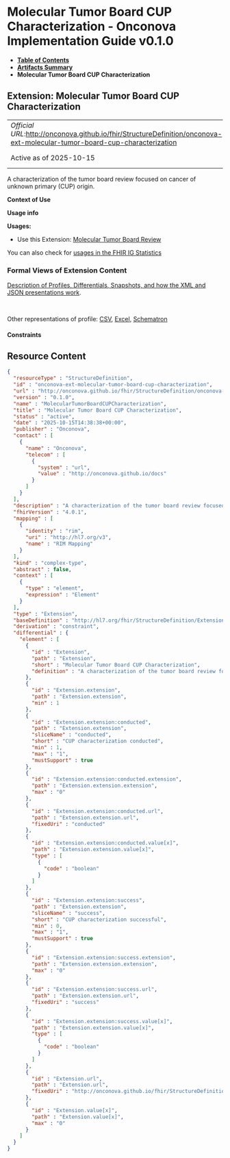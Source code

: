 # Molecular Tumor Board CUP Characterization - Onconova Implementation Guide v0.1.0

* [**Table of Contents**](toc.md)
* [**Artifacts Summary**](artifacts.md)
* **Molecular Tumor Board CUP Characterization**

## Extension: Molecular Tumor Board CUP Characterization 

| | |
| :--- | :--- |
| *Official URL*:http://onconova.github.io/fhir/StructureDefinition/onconova-ext-molecular-tumor-board-cup-characterization | *Version*:0.1.0 |
| Active as of 2025-10-15 | *Computable Name*:MolecularTumorBoardCUPCharacterization |

A characterization of the tumor board review focused on cancer of unknown primary (CUP) origin.

**Context of Use**

**Usage info**

**Usages:**

* Use this Extension: [Molecular Tumor Board Review](StructureDefinition-onconova-molecular-tumor-board-review.md)

You can also check for [usages in the FHIR IG Statistics](https://packages2.fhir.org/xig/onconova.fhir|current/StructureDefinition/onconova-ext-molecular-tumor-board-cup-characterization)

### Formal Views of Extension Content

 [Description of Profiles, Differentials, Snapshots, and how the XML and JSON presentations work](http://build.fhir.org/ig/FHIR/ig-guidance/readingIgs.html#structure-definitions). 

 

Other representations of profile: [CSV](StructureDefinition-onconova-ext-molecular-tumor-board-cup-characterization.csv), [Excel](StructureDefinition-onconova-ext-molecular-tumor-board-cup-characterization.xlsx), [Schematron](StructureDefinition-onconova-ext-molecular-tumor-board-cup-characterization.sch) 

#### Constraints



## Resource Content

```json
{
  "resourceType" : "StructureDefinition",
  "id" : "onconova-ext-molecular-tumor-board-cup-characterization",
  "url" : "http://onconova.github.io/fhir/StructureDefinition/onconova-ext-molecular-tumor-board-cup-characterization",
  "version" : "0.1.0",
  "name" : "MolecularTumorBoardCUPCharacterization",
  "title" : "Molecular Tumor Board CUP Characterization",
  "status" : "active",
  "date" : "2025-10-15T14:38:38+00:00",
  "publisher" : "Onconova",
  "contact" : [
    {
      "name" : "Onconova",
      "telecom" : [
        {
          "system" : "url",
          "value" : "http://onconova.github.io/docs"
        }
      ]
    }
  ],
  "description" : "A characterization of the tumor board review focused on cancer of unknown primary (CUP) origin.",
  "fhirVersion" : "4.0.1",
  "mapping" : [
    {
      "identity" : "rim",
      "uri" : "http://hl7.org/v3",
      "name" : "RIM Mapping"
    }
  ],
  "kind" : "complex-type",
  "abstract" : false,
  "context" : [
    {
      "type" : "element",
      "expression" : "Element"
    }
  ],
  "type" : "Extension",
  "baseDefinition" : "http://hl7.org/fhir/StructureDefinition/Extension|4.0.1",
  "derivation" : "constraint",
  "differential" : {
    "element" : [
      {
        "id" : "Extension",
        "path" : "Extension",
        "short" : "Molecular Tumor Board CUP Characterization",
        "definition" : "A characterization of the tumor board review focused on cancer of unknown primary (CUP) origin."
      },
      {
        "id" : "Extension.extension",
        "path" : "Extension.extension",
        "min" : 1
      },
      {
        "id" : "Extension.extension:conducted",
        "path" : "Extension.extension",
        "sliceName" : "conducted",
        "short" : "CUP characterization conducted",
        "min" : 1,
        "max" : "1",
        "mustSupport" : true
      },
      {
        "id" : "Extension.extension:conducted.extension",
        "path" : "Extension.extension.extension",
        "max" : "0"
      },
      {
        "id" : "Extension.extension:conducted.url",
        "path" : "Extension.extension.url",
        "fixedUri" : "conducted"
      },
      {
        "id" : "Extension.extension:conducted.value[x]",
        "path" : "Extension.extension.value[x]",
        "type" : [
          {
            "code" : "boolean"
          }
        ]
      },
      {
        "id" : "Extension.extension:success",
        "path" : "Extension.extension",
        "sliceName" : "success",
        "short" : "CUP characterization successful",
        "min" : 0,
        "max" : "1",
        "mustSupport" : true
      },
      {
        "id" : "Extension.extension:success.extension",
        "path" : "Extension.extension.extension",
        "max" : "0"
      },
      {
        "id" : "Extension.extension:success.url",
        "path" : "Extension.extension.url",
        "fixedUri" : "success"
      },
      {
        "id" : "Extension.extension:success.value[x]",
        "path" : "Extension.extension.value[x]",
        "type" : [
          {
            "code" : "boolean"
          }
        ]
      },
      {
        "id" : "Extension.url",
        "path" : "Extension.url",
        "fixedUri" : "http://onconova.github.io/fhir/StructureDefinition/onconova-ext-molecular-tumor-board-cup-characterization"
      },
      {
        "id" : "Extension.value[x]",
        "path" : "Extension.value[x]",
        "max" : "0"
      }
    ]
  }
}

```
